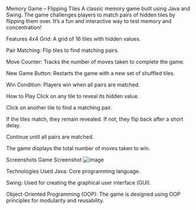 Memory Game – Flipping Tiles
A classic memory game built using Java and Swing. The game challenges players to match pairs of hidden tiles by flipping them over. It’s a fun and interactive way to test memory and concentration!

Features
4x4 Grid: A grid of 16 tiles with hidden values.

Pair Matching: Flip tiles to find matching pairs.

Move Counter: Tracks the number of moves taken to complete the game.

New Game Button: Restarts the game with a new set of shuffled tiles.

Win Condition: Players win when all pairs are matched.

How to Play
Click on any tile to reveal its hidden value.

Click on another tile to find a matching pair.

If the tiles match, they remain revealed. If not, they flip back after a short delay.

Continue until all pairs are matched.

The game displays the total number of moves taken to win.

Screenshots
Game Screenshot
![image](https://github.com/user-attachments/assets/9c2cab81-427d-47ec-91b6-21b2fd98d7f3)


Technologies Used
Java: Core programming language.

Swing: Used for creating the graphical user interface (GUI).

Object-Oriented Programming (OOP): The game is designed using OOP principles for modularity and reusability.
